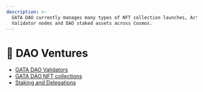 ```yaml
---
description: >-
  GATA DAO currently manages many types of NFT collection launches, Active
  Validator nodes and DAO staked assets across Cosmos.
---
```


# 🎯 DAO Ventures

* [GATA DAO Validators](gata-validators/)
* [GATA DAO NFT collections](nft-collections/)
* [Staking and Delegations ](gata-staking-delegations.md) &#x20;
